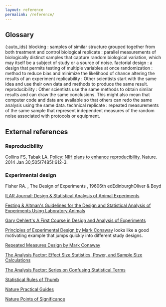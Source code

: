 ```yaml
---
layout: reference
permalink: /reference/
---
```


## Glossary

{:auto_ids}
blocking
:   samples of similar structure grouped together from both treatment and control
biological replicate
:   parallel measurements of biologically distinct samples that capture random biological variation, which may itself be a subject of study or a source of noise.
factorial design
:   a design that permits testing of multiple variables at once
randomization
:    method to reduce bias and minimize the likelihood of chance altering the results of an experiment
replicability
:   Other scientists start with the same idea and use their own data and methods to produce the same result.
reproducibility
:   Other scientists use the same methods to obtain similar results and can draw the same conclusions. This might also mean that computer code and data are available so that others can redo the same analysis using the same data.
technical replicate
:   repeated measurements of the same sample that represent independent measures of the random noise associated with protocols or equipment.





## External references

### Reproducibility
Collins FS, Tabak LA. [Policy: NIH plans to enhance reproducibility.](https://www.nature.com/news/policy-nih-plans-to-enhance-reproducibility-1.14586) Nature. 2014 Jan 30;505(7485):612-3.

### Experimental design
Fisher RA. , The Design of Experiments , 19606th edEdinburghOliver & Boyd

[ILAR Journal: Design & Statistical Analysis of Animal Experiments](https://academic.oup.com/ilarjournal/issue/55/3)

[Festing & Altman's Guidelines for the Design and Statistical Analysis of Experiments
Using Laboratory Animals](http://www.3rs-reduction.co.uk/assets/applets/Festing_Altman.pdf)

[Gary Oehlert's A First Course in Design and Analysis of Experiments](http://users.stat.umn.edu/~gary/book/fcdae.pdf)

[Principles of Experimental Design by Mark Conaway](http://biostat.mc.vanderbilt.edu/wiki/pub/Main/ClinStat/dox.rm.pdf) looks like a good motivating example that jumps quickly into different study designs.

[Repeated Measures Design by Mark Conaway](http://biostat.mc.vanderbilt.edu/wiki/pub/Main/ClinStat/repmeas.PDF)

[The Analysis Factor: Effect Size Statistics, Power, and Sample Size Calculations](https://www.theanalysisfactor.com/resources/by-topic/effect-size-statistics-power-and-sample-size-calculations/)

[The Analysis Factor: Series on Confusing Statistical Terms](http://www.theanalysisfactor.com/series-on-confusing-statistical-terms/)

[Statistical Rules of Thumb](https://www.amazon.com/Statistical-Rules-Thumb-Gerald-Belle/dp/0470144483)

[Nature Practical Guides](https://www.nature.com/collections/qghhqm/content/practical-guides)

[Nature Points of Significance](https://www.nature.com/collections/qghhqm/pointsofsignificance)





